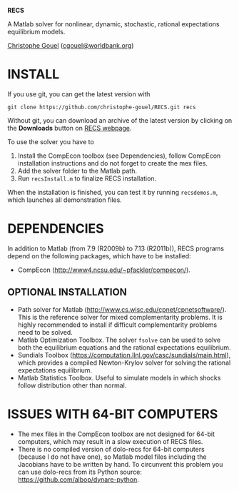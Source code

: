 **RECS**

A Matlab solver for nonlinear, dynamic, stochastic, rational expectations
equilibrium models.

[Christophe Gouel](http://www.christophegouel.com) (<cgouel@worldbank.org>)

INSTALL
=======

If you use git, you can get the latest version with

`git clone https://github.com/christophe-gouel/RECS.git recs`

Without git, you can download an archive of the latest version by clicking on the
**Downloads** button on [RECS webpage](https://github.com/christophe-gouel/RECS).

To use the solver you have to

1. Install the CompEcon toolbox (see Dependencies), follow CompEcon installation
   instructions and do not forget to create the mex files.
2. Add the solver folder to the Matlab path.
3. Run `recsInstall.m` to finalize RECS installation.

When the installation is finished, you can test it by running `recsdemos.m`, which
launches all demonstration files.

DEPENDENCIES
============

In addition to Matlab (from 7.9 (R2009b) to 7.13 (R2011b)), RECS programs depend
on the following packages, which have to be installed:

* CompEcon (<http://www4.ncsu.edu/~pfackler/compecon/>).

OPTIONAL INSTALLATION
---------------------

* Path solver for Matlab (<http://www.cs.wisc.edu/cpnet/cpnetsoftware/>). This is
  the reference solver for mixed complementarity problems. It is highly recommended
  to install if difficult complementarity problems need to be solved.
* Matlab Optimization Toolbox. The solver `fsolve` can be used to solve both the
  equilibrium equations and the rational expectations equilibrium.
* Sundials Toolbox (<https://computation.llnl.gov/casc/sundials/main.html>), which
  provides a compiled Newton-Krylov solver for solving the rational expectations
  equilibrium.
* Matlab Statistics Toolbox. Useful to simulate models in which shocks follow
  distribution other than normal.

ISSUES WITH 64-BIT COMPUTERS
============================

* The mex files in the CompEcon toolbox are not designed for 64-bit computers,
  which may result in a slow execution of RECS files.
* There is no compiled version of dolo-recs for 64-bit computers (because I do not
  have one), so Matlab model files including the Jacobians have to be written by
  hand. To circunvent this problem you can use dolo-recs from its Python source:
  <https://github.com/albop/dynare-python>.
